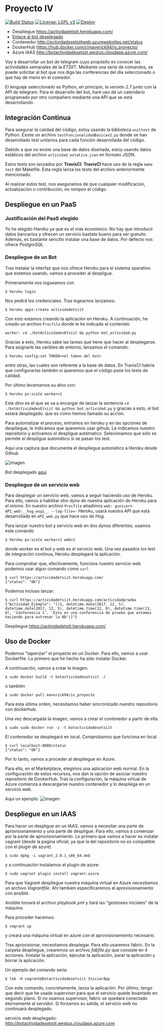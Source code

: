 # Proyecto IV
[![Build Status](https://travis-ci.org/Maverick94/IV_Proyecto.svg?branch=master)](https://travis-ci.org/Maverick94/IV_Proyecto) [![License: LGPL v3](https://img.shields.io/badge/License-LGPL%20v3-blue.svg)](https://www.gnu.org/licenses/lgpl-3.0)
 [![Deploy](https://www.herokucdn.com/deploy/button.svg)](https://heroku.com/deploy)

* Despliegue https://actividadetsiit.herokuapp.com/
* [Enlace al bot desplegado](https://telegram.me/ActEtsiibot)
* Contenedor http://actividadesetsiitweb.azurewebsites.net/status
* DockerHub https://hub.docker.com/r/maverick94/iv_proyecto/
* Azure IAAS http://botactividadesetsiit.westus.cloudapp.azure.com/

Voy a desarrollar un bot de telegram cuyo propósito es conocer las actividades semanales de la *ETSIIT*.
Mediante una serie de comandos, se puede solicitar al bot que nos diga las conferencias del día seleccionado
o que hay de menú en el comedor.

El lenguaje seleccionado es Python, en principio, la versión 2.7 junto con la API de telegram. Para el desarrollo del bot, haré uso de un calendario programado por otro compañero mediante una API que se está desarrollando.

## Integración Continua

Para asegurar la calidad del código, estoy usando la biblioteca `unittest` de Python. Existe un archivo `testFuncionalidadBasicav2.py` donde se han desarrollado test unitarios para cada función desarrollada del código.

Debido a que no existe una base de datos diseñada, estoy usando datos estáticos del archivo `actividad_estatica.json` en formato JSON.

Estos tests son lanzados por **TravisCI**. **TravisCI** hace uso de la regla `make test` del Makefile. Esta regla lanza los tests del archivo anteriormente mencionado.

Al realizar estos test, nos aseguramos de que cualquier modificación, actualización o contribución, no *rompen* el código.

## Despliegue en un PaaS

### Justificación del PaaS elegido

Yo he elegido Heroku ya que es el más económico. No hay que introducir datos bancarios y ofrecen un servicio bastate bueno para ser gratuito. Además, es bastante sencillo instalar una base de datos. Por defecto nos ofrece *PostgreSQL*

### Despliegue de un Bot

Tras instalar la interfaz que nos ofrece Heroku para el sistema operativo que estemos usando, vamos a proceder
al despligue.

Primeramente nos logueamos con
```shell
$ heroku login
```
Nos pedirá los credenciales. Tras logearnos lanzamos:

```shell
$ heroku apps:create actividadetsiit
```
Con esto estamos creando la aplicación en Heroku.
 A continuación, he creado un archivo `Procfile` donde le he indicado el contenido
```
worker: cd ./botActividadesEtsiit && python bot_actividad.py
```
Gracias a esto, Heroku sabe las tareas que tiene que hacer al desplegarse.
Para asignarle las varibles de entorno, lanzamos el comando:
```shell
$ heroku config:set TOKEN=<el token del bot>
```
entre otras, las cuales son referente a la base de datos. En TravisCI habría que configurarlas también si queremos que el código pase los tests de calidad.

Por último levantamos su *dino* con:

```shell
$ heroku ps:scale worker=1
```
Este *dino* es el que se va a encargar de lanzar la sentencia `cd ./botActividadesEtsiit && python bot_actividad.py` y gracias a esto, el bot estará desplegado.
que es como hemos llamado su acción.

Para automatizar el proceso, entramos en heroku y en las opciones de despliegue, le indicamos que queremos usar github. Le indicamos nuestro repositorio y activamos el despligue autómatico. Selecionamos que sólo se permite el despligue automático si se pasan los test.

Aquí una captura que documenta el despliegue automático a Heroku desde Github

![imagen](http://i65.tinypic.com/2v2axah.png)

Bot desplegado [aquí](https://telegram.me/ActEtsiibot)
### Despliegue de un servicio web
Para desplegar un servicio web, vamos a seguir haciendo uso de Heroku. Para ello, vamos a habilitar otro *dyno* de nuestra aplicación de Heroku para el mismo. En nuestro archivo `Procfile` añadimos `web: gunicorn API_web:__hug_wsgi__ --log-file=-` Heroku, usará nuestra API que está desarrollada en `API_web.py` que hace uso de *Hug*.

Para lanzar nuestro bot y servicio web en dos *dynos* diferentes, usamos este comando
```shell
$ heroku ps:scale worker=1 web=1
```
donde worker es el bot y web es el servicio web. Una vez pasados los test de integración continua, Heroku desplegará la aplicación.

Para comprobar que, efectivamente, funciona nuestro servicio web podemos usar algun comando como `curl`
```shell
$ curl https://actividadetsiit.herokuapp.com/
{"status": "OK"}
```
Podemos incluso lanzar:

```shell
$ curl https://actividadetsiit.herokuapp.com/actividadprueba
{"Actividad_Ejemplo": "[(1, datetime.date(2017, 12, 5), datetime.date(2017, 12, 5), datetime.time(12, 0), datetime.time(13, 0), 'Conferencia 1', 'Esta es una conferencia de prueba que estamos haciendo para estrenar la BD')]"}
```

Despliegue https://actividadetsiit.herokuapp.com/

## Uso de Docker
Podemos "taperizar" el proyecto en un Docker. Para ello, vamos a usar Dockerfile.
Lo primero que he hecho ha sido instalar Docker.

A continuación, vamos a crear la imagen.

```shell
$ sudo docker build -t botactividadesetsiit ./
```
o también

```shell
$ sudo docker pull maverick94/iv_proyecto
```
Para esta última orden, necesitamos haber sincronizado nuestro repositorio con dockerhub.

Una vez descargada la imagen, vamos a crear el contenedor a partir de ella.

```shell
$ sudo sudo docker run -i -t botactividadesetsiit
```

El contenedor se desplegará en local. Comprobamos que funciona en local.

```shell
$ curl localhost:8000/status
{"status": "OK"}
```

Por lo tanto, vamos a proceder al despliegue en Azure.

Para ello, en el Marketplace, elegimos una aplicación web normal. En la configuración de estos recursos,
nos dan la opción de asociar nuestro repositorio de DockerHub. Tras la configuración, la máquina virtual de Azure comienza a descargarse nuestro contenedor y lo despliega en un servicio web.

Aquí un ejemplo:
![imagen](http://i65.tinypic.com/rm5sgn.png)

## Despliegue en un IAAS

Para hacer un despligue en un IAAS, vamos a necesitar una parte de aprovisionamiento y una parte de despligue.
Para ello, vamos a comenzar por la parte de aprovisionamiento. Lo primero que vamos a hacer es instalar vagrant (desde la pagina oficial, ya que la del repositorio no es compatible con el plugin de azure)

```shell
$ sudo dpkg -i vagrant_2.0.1_x86_64.deb
```
y a continuación instalamos el plugin de azure:

```shell
$ sudo vagrant plugin install vagrant-azure
```
Para que Vagrant despliegue nuestra máquina virtual en Azure necesitamos un archivo *Vagrantfile*. Ahí tambien especificaremos el aprovisionamiento con ansible.

Ansible tomará el archivo *playbook.yml* y hará las "gestiones iniciales" de la máquina.

Para proceder hacemos:

```shell
$ vagrant up
```

y creará una máquina virtual en azure con el aprovisionamiento necesario.

Tras aprovisionar, necesitamos desplegar. Para ello usaremos fabric. En la carpeta despliegue, crearemos un archivo *fabfile.py* que consiste en 4 acciones. Instalar la aplicación, ejecutar la aplicación, parar la aplicación y borrar la aplicación.

Un ejemplo del comando sería:
```shell
$ fab -H vagrant@botactividadesetsiit IniciarApp
```
Con este comando, concretamente, lanza la aplicación. Por último, tengo que decir que he usado supervisor para que el servicio quede levantado en segundo plano. Si no usamos supervisor, fabric se quedará conectado eternamente al servidor. Si forzamos su salida, el servicio web no continuará desplegado.

servicio web desplegado: http://botactividadesetsiit.westus.cloudapp.azure.com

